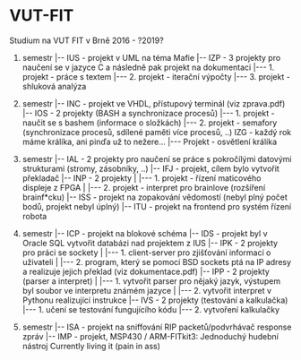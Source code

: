 # VUT-FIT
Studium na VUT FIT v Brně 2016 - ?2019?

1. semestr
    |--	IUS - projekt v UML na téma Mafie
    |--	IZP - 3 projekty pro naučení se v jazyce C a následně pak projekt na dokumentaci
	 |---	1. projekt - práce s textem
	 |---	2. projekt - iterační výpočty
	 |---	3. projekt - shluková analýza

2. semestr
    |--	INC - projekt ve VHDL, přístupový terminál (viz zprava.pdf)
    |--	IOS - 2 projekty (BASH a synchronizace procesů)
	 |---	1. projekt - naučit se s bashem (informace o složkách)
	 |---	2. projekt - semafory (synchronizace procesů, sdílené paměti více procesů, ..)
	IZG - každý rok máme králíka, ani pinďa už to nežere...
	 |---	Projekt - osvětlení králíka
		
3. semestr
    |--	IAL - 2 projekty pro naučení se práce s pokročílými datovými strukturami (stromy, zásobníky, ..)
    |--	IFJ - projekt, cílem bylo vytvořit překladač
    |--	INP - 2 projekty
    |	 |---	1. projekt - řízení maticového displeje z FPGA
    |	 |---	2. projekt - interpret pro brainlove (rozšíření brainf*cku)
    |--	ISS - projekt na zopakování vědomostí (nebyl plný počet bodů, projekt nebyl úplný)
    |--	ITU - projekt na frontend pro systém řízení robota

4. semestr
   |--	ICP - projekt na blokové schéma
   |--	IDS - projekt byl v Oracle SQL vytvořit databázi nad projektem z IUS
   |--	IPK - 2 projekty pro práci se sockety
   |	 |---	1. client-server pro zjišťování informací o uživateli
   |	 |---	2. program, který se pomocí BSD sockets ptá na IP adresy a realizuje jejich překlad (viz dokumentace.pdf)
   |--	IPP - 2 projekty (parser a interpret)
   |	 |---	1. vytvořit parser pro nějaký jazyk, výstupem byl soubor ve interpretu známém jazyce
   |	 |---	2. vytvořit interpret v Pythonu realizující instrukce
   |--	IVS - 2 projekty (testování a kalkulačka)
	 |---	1. učení se testování fungujícího kódu
	 |---	2. vytvoření kalkulačky

5. semestr
  |-- ISA - projekt na sniffování RIP packetů/podvrhávač response zpráv
  |-- IMP - projekt, MSP430 / ARM-FITkit3: Jednoduchý hudební nástroj
	Currently living it (pain in ass)
